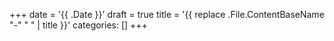 +++
date = '{{ .Date }}'
draft = true
title = '{{ replace .File.ContentBaseName "-" " " | title }}'
categories: []
+++
